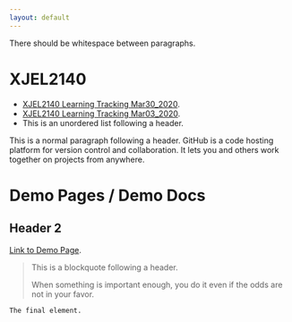 ```yaml
---
layout: default
---
```


There should be whitespace between paragraphs.

# XJEL2140

*   [XJEL2140 Learning Tracking Mar30_2020](./XJEL2140/XJEL2140_Tracking_REV_02.html).
*   [XJEL2140 Learning Tracking Mar03_2020](./XJEL2140/XJEL2140_Tracking_REV_01.html).
*   This is an unordered list following a header.



This is a normal paragraph following a header. GitHub is a code hosting platform for version control and collaboration. It lets you and others work together on projects from anywhere.

# Demo Pages / Demo Docs

## Header 2

[Link to Demo Page](./demopage.html).

> This is a blockquote following a header.
>
> When something is important enough, you do it even if the odds are not in your favor.

```
The final element.
```